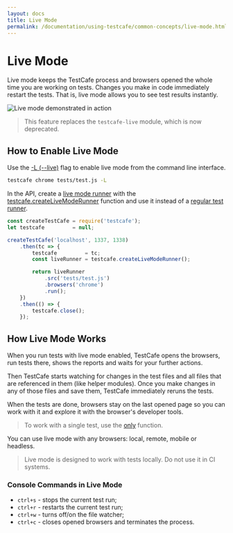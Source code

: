 ```yaml
---
layout: docs
title: Live Mode
permalink: /documentation/using-testcafe/common-concepts/live-mode.html
---
```

# Live Mode

Live mode keeps the TestCafe process and browsers opened the whole time you are working on tests. Changes you make in code immediately restart the tests. That is, live mode allows you to see test results instantly.

![Live mode demonstrated in action](../../../images/testcafe-live.gif)

> This feature replaces the `testcafe-live` module, which is now deprecated.

## How to Enable Live Mode

Use the [-L (--live)](../command-line-interface.md#-l---live) flag to enable live mode from the command line interface.

```sh
testcafe chrome tests/test.js -L
```

In the API, create a [live mode runner](../programming-interface/livemoderunner.md) with the [testcafe.createLiveModeRunner](../programming-interface/testcafe.md#createlivemoderunner) function and use it instead of a [regular test runner](../programming-interface/runner.md).

```js
const createTestCafe = require('testcafe');
let testcafe         = null;

createTestCafe('localhost', 1337, 1338)
    .then(tc => {
        testcafe         = tc;
        const liveRunner = testcafe.createLiveModeRunner();

        return liveRunner
            .src('tests/test.js')
            .browsers('chrome')
            .run();
    })
    .then(() => {
        testcafe.close();
    });
```

## How Live Mode Works

When you run tests with live mode enabled, TestCafe opens the browsers, run tests there, shows the reports and waits for your further actions.

Then TestCafe starts watching for changes in the test files and all files that are referenced in them (like helper modules). Once you make changes in any of those files and save them, TestCafe immediately reruns the tests.

When the tests are done, browsers stay on the last opened page so you can work with it and explore it with the browser's developer tools.

> To work with a single test, use the [only](../../test-api/test-code-structure.md#skipping-tests) function.

You can use live mode with any browsers: local, remote, mobile or headless.

> Live mode is designed to work with tests locally. Do not use it in CI systems.

### Console Commands in Live Mode

* `ctrl+s` - stops the current test run;
* `ctrl+r` - restarts the current test run;
* `ctrl+w` - turns off/on the file watcher;
* `ctrl+c` - closes opened browsers and terminates the process.